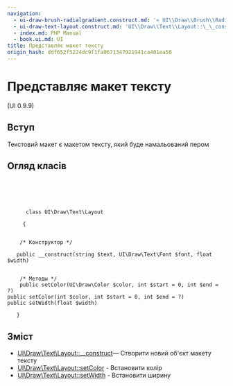 ```yaml
---
navigation:
  - ui-draw-brush-radialgradient.construct.md: '« UI\\Draw\\Brush\\RadialGradient::\_\_construct'
  - ui-draw-text-layout.construct.md: 'UI\\Draw\\Text\\Layout::\_\_construct »'
  - index.md: PHP Manual
  - book.ui.md: UI
title: Представляє макет тексту
origin_hash: ddf652f5224dc9f1fa9671347921941ca401ea50
---
```

# Представляє макет тексту

(UI 0.9.9)

## Вступ

Текстовий макет є макетом тексту, який буде намальований пером

## Огляд класів

```classsynopsis



    
     
      class UI\Draw\Text\Layout
     
     {


    /* Конструктор */
    
   public __construct(string $text, UI\Draw\Text\Font $font, float $width)


    /* Методы */
    public setColor(UI\Draw\Color $color, int $start = 0, int $end = ?)
public setColor(int $color, int $start = 0, int $end = ?)
public setWidth(float $width)

   }
```

## Зміст

-   [UI\\Draw\\Text\\Layout::\_\_construct](ui-draw-text-layout.construct.md)— Створити новий об'єкт макету тексту
-   [UI\\Draw\\Text\\Layout::setColor](ui-draw-text-layout.setcolor.md) \- Встановити колір
-   [UI\\Draw\\Text\\Layout::setWidth](ui-draw-text-layout.setwidth.md) \- Встановити ширину
